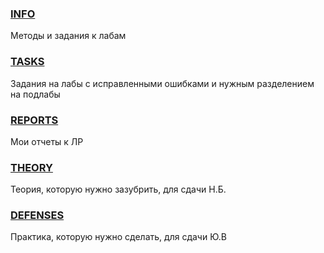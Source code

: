 ### [INFO](/CommonLisp/info)
Методы и задания к лабам

### [TASKS](/CommonLisp/tasks)
Задания на лабы с исправленными ошибками и нужным разделением на подлабы

### [REPORTS](/CommonLisp/reports)
Мои отчеты к ЛР

### [THEORY](/CommonLisp/theory)
Теория, которую нужно зазубрить, для сдачи Н.Б.

### [DEFENSES](/CommonLisp/defenses)
Практика, которую нужно сделать, для сдачи Ю.В
